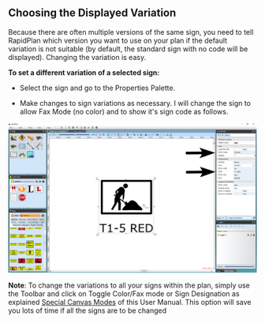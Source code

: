 ## Choosing the Displayed Variation

Because there are often multiple versions of the same sign, you need to tell RapidPlan which version you want to use on your plan if the default variation is not suitable (by default, the standard sign with no code will be displayed). Changing the variation is easy.

**To set a different variation of a selected sign:**

 - Select the sign and go to the Properties Palette.

 - Make changes to sign variations as necessary. I will change the sign to allow Fax Mode (no color) and to show it's sign code as follows.

![Changing_a_Signs_Properties](./assets/Changing_a_Signs_Properties.png)

**Note**: To change the variations to all your signs within the plan, simply use the Toolbar and click on Toggle Color/Fax mode or Sign Designation as explained [Special Canvas Modes](/docs/rapid-plan/4.%20The%20Canvas/4.5%20Special%20Canvas%20Modes%20Fax%20Mode%20and%20Sign%20Designation%20Mode.md) of this User Manual. This option will save you lots of time if all the signs are to be changed
